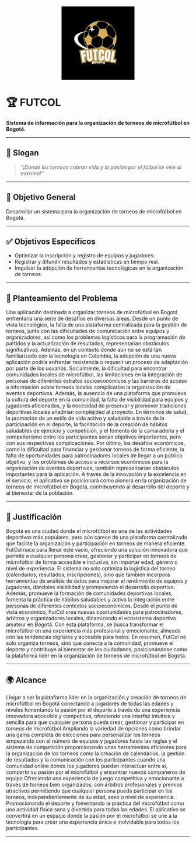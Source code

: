 <p align="center">
  <img src="./LOGO.jpeg" alt="LOGO" width="200" />
</p>

# 🏆 FUTCOL

**Sistema de información para la organización de torneos de microfútbol en Bogotá.**

---

## 🎯 Slogan

> _"¡Donde los torneos cobran vida y la pasión por el fútbol se vive al máximo!"_

---

## 🎯 Objetivo General

Desarrollar un sistema para la organización de torneos de microfútbol en Bogotá.

---

## ✅ Objetivos Específicos

- Optimizar la inscripción y registro de equipos y jugadores.  
- Registrar y difundir resultados y estadísticas en tiempo real.  
- Impulsar la adopción de herramientas tecnológicas en la organización de torneos.

---

## 🧠 Planteamiento del Problema

Una aplicación destinada a organizar torneos de microfútbol en Bogotá enfrentaría una serie de desafíos en diversas áreas. Desde un punto de vista tecnológico, la falta de una plataforma centralizada para la gestión de torneos, junto con las dificultades de comunicación entre equipos y organizadores, así como los problemas logísticos para la programación de partidos y la actualización de resultados, representarían obstáculos significativos. Además, en un contexto donde aún no se está tan familiarizado con la tecnología en Colombia, la adopción de una nueva aplicación podría enfrentar resistencia o requerir un proceso de adaptación por parte de los usuarios. 
Socialmente, la dificultad para encontrar comunidades locales de microfútbol, las limitaciones en la integración de personas de diferentes estratos socioeconómicos y las barreras de acceso a información sobre torneos locales complicarían la organización de eventos deportivos. Además, la ausencia de una plataforma que promueva la cultura del deporte en la comunidad, la falta de visibilidad para equipos y jugadores aficionados, y la necesidad de preservar y promover tradiciones deportivas locales añadirían complejidad al proyecto. 
En términos de salud, la promoción de un estilo de vida activo y saludable a través de la participación en el deporte, la facilitación de la creación de hábitos saludables de ejercicio y competición, y el fomento de la camaradería y el compañerismo entre los participantes serían objetivos importantes, pero con sus respectivas complicaciones. Por último, los desafíos económicos, como la dificultad para financiar y gestionar torneos de forma eficiente, la falta de oportunidades para patrocinadores locales de llegar a un público objetivo, y los problemas de acceso a recursos económicos para la organización de eventos deportivos, también representarían obstáculos importantes para la aplicación. 
A través de la innovación y la excelencia en el servicio, el aplicativo se posicionará como pionera en la organización de torneos de microfútbol en Bogotá, contribuyendo al desarrollo del deporte y al bienestar de la población. 

---

## 🚀 Justificación

Bogotá es una ciudad donde el microfútbol es una de las actividades deportivas más populares, pero aún carece de una plataforma centralizada que facilite la organización y participación en torneos de manera eficiente. FutCol nace para llenar este vacío, ofreciendo una solución innovadora que permite a cualquier persona crear, gestionar y participar en torneos de microfútbol de forma accesible e inclusiva, sin importar edad, género o nivel de experiencia.
El sistema no solo optimiza la logística del torneo (calendarios, resultados, inscripciones), sino que también incorpora herramientas de análisis de datos para mejorar el rendimiento de equipos y jugadores, dándoles visibilidad y promoviendo el desarrollo deportivo. Además, promueve la formación de comunidades deportivas locales, fomenta la práctica de hábitos saludables y activa la integración entre personas de diferentes contextos socioeconómicos.
Desde el punto de vista económico, FutCol crea nuevas oportunidades para patrocinadores, árbitros y organizadores locales, dinamizando el ecosistema deportivo amateur en Bogotá. Con esta plataforma, se busca transformar el microfútbol en una experiencia más profesional y emocionante, alineada con las tendencias digitales y accesible para todos.
En resumen, FutCol no solo organiza torneos, sino que conecta a la comunidad, promueve el deporte y contribuye al bienestar de los ciudadanos, posicionándose como la plataforma líder en la organización de torneos de microfútbol en Bogotá.

---

## 🌍 Alcance

Llegar a ser la plataforma líder en la organización y creación de torneos de microfútbol en Bogotá conectando a jugadores de todas las edades y niveles fomentando la pasión por el deporte a través de una experiencia innovadora accesible y competitiva, ofreciendo una interfaz intuitiva y sencilla para que cualquier persona pueda crear, gestionar y participar en torneos de microfútbol 
Ampliando la variedad de opciones como brindar una  gama completa de elecciones  para personalizar los torneos  empezando con el número de equipos y jugadores hasta las reglas y el sistema de competición proporcionando unas herramientas eficientes para la organización de los torneos como la creación de calendarios, la gestión de resultados y la comunicación con los participantes cuando una  comunidad online donde los jugadores puedan interactuar entre sí, compartir su pasión por el microfútbol y encontrar nuevos compañeros de equipo 
Ofreciendo una experiencia de juego competitiva y emocionante a través de torneos bien organizados, con árbitros profesionales y premios atractivos permitiendo que cualquier persona pueda participar en los torneos, independientemente de su edad, sexo o nivel de experiencia. 
Promocionando el deporte y fomentando la práctica del microfútbol como una actividad física sana y divertida para todas las edades. 
El aplicativo se convertirá en un espacio donde la pasión por el microfútbol se une a la tecnología para crear una experiencia única e inolvidable para todos los participantes. 

---
